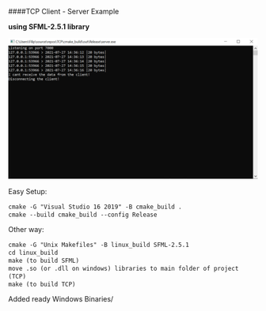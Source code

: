 ####TCP Client - Server Example

**using SFML-2.5.1 library**

![Screenshot](screenshot.png)

Easy Setup:

    cmake -G "Visual Studio 16 2019" -B cmake_build .
	cmake --build cmake_build --config Release
	
Other way:

    cmake -G "Unix Makefiles" -B linux_build SFML-2.5.1
    cd linux_build
    make (to build SFML)
    move .so (or .dll on windows) libraries to main folder of project (TCP)
    make (to build TCP)
	
Added ready Windows Binaries/
